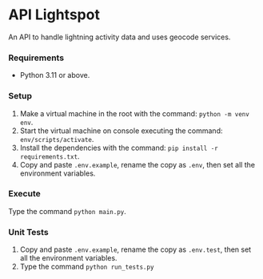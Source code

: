 # API Lightspot
An API to handle lightning activity data and uses geocode services.

### Requirements
- Python 3.11 or above.

### Setup
1. Make a virtual machine in the root with the command: `python -m venv env`.
2. Start the virtual machine on console executing the command: `env/scripts/activate`.
3. Install the dependencies with the command: `pip install -r requirements.txt`.
4. Copy and paste `.env.example`, rename the copy as `.env`, then set all the environment variables.

### Execute
Type the command `python main.py`.

### Unit Tests
1. Copy and paste `.env.example`, rename the copy as `.env.test`, then set all the environment variables.
2. Type the command `python run_tests.py`